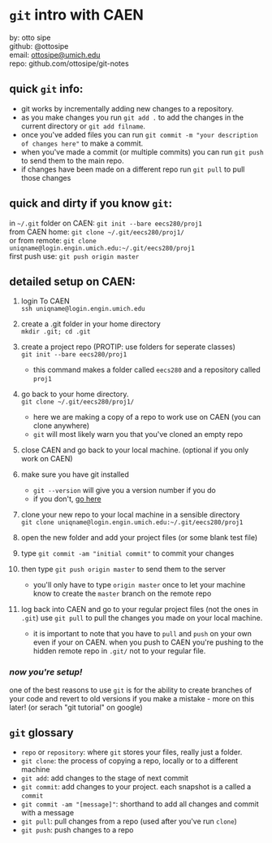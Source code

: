 # `git` intro with CAEN 

by: otto sipe  
github: @ottosipe     
email: ottosipe@umich.edu  
repo: github.com/ottosipe/git-notes

## quick `git` info:  

* git works by incrementally adding new changes to a repository. 
* as you make changes you run `git add .` to add the changes in the current directory or `git add filname`. 
* once you've added files you can run `git commit -m "your description of changes here"` to make a commit. 
* when you've made a commit (or multiple commits) you can run `git push` to send them to the main repo.
* if changes have been made on a different repo run `git pull` to pull those changes

## quick and dirty if you know `git`:
in `~/.git` folder on CAEN: `git init --bare eecs280/proj1`  
from CAEN home: `git clone ~/.git/eecs280/proj1/`  
or from remote: `git clone uniqname@login.engin.umich.edu:~/.git/eecs280/proj1`  
first push use: `git push origin master`

## detailed setup on CAEN:

1. login To CAEN  
	`ssh uniqname@login.engin.umich.edu`
2. create a .git folder in your home directory  
	`mkdir .git; cd .git`  
3. create a project repo (PROTIP: use folders for seperate classes)  
	`git init --bare eecs280/proj1`  
	* this command makes a folder called `eecs280` and a repository called `proj1`  
4. go back to your home directory.  
	`git clone ~/.git/eecs280/proj1/`  
	* here we are making a copy of a repo to work use on CAEN (you can clone anywhere)
	* `git` will most likely warn you that you've cloned an empty repo
5. close CAEN and go back to your local machine. (optional if you only work on CAEN)
6. make sure you have git installed  
	* `git --version` will give you a version number if you do
	* if you don't, [go here](http://git-scm.com/)
6. clone your new repo to your local machine in a sensible directory  
	`git clone uniqname@login.engin.umich.edu:~/.git/eecs280/proj1`
7. open the new folder and add your project files (or some blank test file)
8. type `git commit -am "initial commit"` to commit your changes
9. then type `git push origin master` to send them to the server
	* you'll only have to type `origin master` once to let your machine know to create the `master` branch on the remote repo
10. log back into CAEN and go to your regular project files (not the ones in `.git`) use `git pull` to pull the changes you made on your local machine.

	* it is important to note that you have to `pull` and `push` on your own even if your on CAEN. when you push to CAEN you're pushing to the hidden remote repo in `.git/` not to your regular file.


### *now you're setup!*

one of the best reasons to use `git` is for the ability to create branches of your code and revert to old versions if you make a mistake - more on this later! (or serach "git tutorial" on google)

## `git` glossary
* `repo` or `repository`: where `git` stores your files, really just a folder.
* `git clone`: the process of copying a repo, locally or to a different machine
* `git add`: add changes to the stage of next commit
* `git commit`: add changes to your project. each snapshot is a called a `commit`
* `git commit -am "[message]"`: shorthand to add all changes and commit with a message
* `git pull`: pull changes from a repo (used after you've run `clone`)
* `git push`: push changes to a repo
